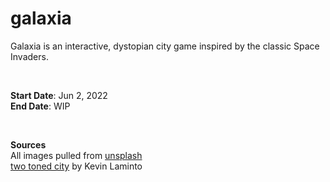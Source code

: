 # galaxia

Galaxia is an interactive, dystopian city game inspired by the classic Space Invaders. 

<br/>

**Start Date**: Jun 2, 2022<br/>
**End Date**: WIP

<br/>

**Sources**<br/>
All images pulled from [unsplash](https://unsplash.com/)<br/>
[two toned city](https://unsplash.com/photos/7PqRZK6rbaE) by Kevin Laminto

